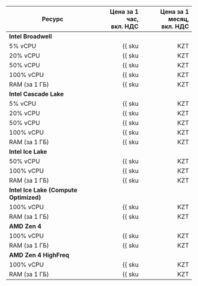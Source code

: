 | Ресурс        | Цена за 1 час,<br>вкл. НДС                          | Цена за 1 месяц,<br>вкл. НДС                             |
|---------------|---------------------------------------------------:|---------------------------------------------------------:|
| **Intel Broadwell**                                                                                                           |
| 5% vCPU       | {{ sku|KZT|mdb.zk.clickhouse.v1.cpu.c5|string }}   | {{ sku|KZT|mdb.zk.clickhouse.v1.cpu.c5|month|string }}   |
| 20% vCPU      | {{ sku|KZT|mdb.zk.clickhouse.v1.cpu.c20|string }}  | {{ sku|KZT|mdb.zk.clickhouse.v1.cpu.c20|month|string }}  |
| 50% vCPU      | {{ sku|KZT|mdb.zk.clickhouse.v1.cpu.c50|string }}  | {{ sku|KZT|mdb.zk.clickhouse.v1.cpu.c50|month|string }}  |
| 100% vCPU     | {{ sku|KZT|mdb.zk.clickhouse.v1.cpu.c100|string }} | {{ sku|KZT|mdb.zk.clickhouse.v1.cpu.c100|month|string }} |
| RAM (за 1 ГБ) | {{ sku|KZT|mdb.zk.clickhouse.v1.ram|string }}      | {{ sku|KZT|mdb.zk.clickhouse.v1.ram|month|string }}      |
| **Intel Cascade Lake**                                                                                                        |
| 5% vCPU       | {{ sku|KZT|mdb.zk.clickhouse.v2.cpu.c5|string }}   | {{ sku|KZT|mdb.zk.clickhouse.v2.cpu.c5|month|string }}   |
| 20% vCPU      | {{ sku|KZT|mdb.zk.clickhouse.v2.cpu.c20|string }}  | {{ sku|KZT|mdb.zk.clickhouse.v2.cpu.c20|month|string }}  |
| 50% vCPU      | {{ sku|KZT|mdb.zk.clickhouse.v2.cpu.c50|string }}  | {{ sku|KZT|mdb.zk.clickhouse.v2.cpu.c50|month|string }}  |
| 100% vCPU     | {{ sku|KZT|mdb.zk.clickhouse.v2.cpu.c100|string }} | {{ sku|KZT|mdb.zk.clickhouse.v2.cpu.c100|month|string }} |
| RAM (за 1 ГБ) | {{ sku|KZT|mdb.zk.clickhouse.v2.ram|string }}      | {{ sku|KZT|mdb.zk.clickhouse.v2.ram|month|string }}      |
| **Intel Ice Lake** |
| 50% vCPU      | {{ sku|KZT|mdb.zk.clickhouse.v3.cpu.c50|string }}  | {{ sku|KZT|mdb.zk.clickhouse.v3.cpu.c50|month|string }}  |
| 100% vCPU     | {{ sku|KZT|mdb.zk.clickhouse.v3.cpu.c100|string }} | {{ sku|KZT|mdb.zk.clickhouse.v3.cpu.c100|month|string }} |
| RAM (за 1 ГБ) | {{ sku|KZT|mdb.zk.clickhouse.v3.ram|string }}      | {{ sku|KZT|mdb.zk.clickhouse.v3.ram|month|string }}      |
| **Intel Ice Lake (Compute Optimized)** |
| 100% vCPU | {{ sku|KZT|mdb.zk.clickhouse.highfreq-v3.cpu.c100|string }} | {{ sku|KZT|mdb.zk.clickhouse.highfreq-v3.cpu.c100|month|string }} |
| RAM (за 1 ГБ) | {{ sku|KZT|mdb.zk.clickhouse.highfreq-v3.ram|string }} | {{ sku|KZT|mdb.zk.clickhouse.highfreq-v3.ram|month|string }} |
| **AMD Zen 4** |
| 100% vCPU     | {{ sku|KZT|mdb.zk.clickhouse.v4a.cpu.c100|string }} | {{ sku|KZT|mdb.zk.clickhouse.v4a.cpu.c100|month|string }} |
| RAM (за 1 ГБ) | {{ sku|KZT|mdb.zk.clickhouse.v4a.ram|string }}      | {{ sku|KZT|mdb.zk.clickhouse.v4a.ram|month|string }}      |
| **AMD Zen 4 HighFreq** |
| 100% vCPU | {{ sku|KZT|mdb.zk.clickhouse.highfreq-v4a.cpu.c100|string }} | {{ sku|KZT|mdb.zk.clickhouse.highfreq-v4a.cpu.c100|month|string }} |
| RAM (за 1 ГБ) | {{ sku|KZT|mdb.zk.clickhouse.highfreq-v4a.ram|string }} | {{ sku|KZT|mdb.zk.clickhouse.highfreq-v4a.ram|month|string }} |